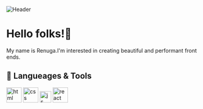 ![Header](https://www.google.com/url?sa=i&url=https%3A%2F%2Fdribbble.com%2Fshots%2F2871451-Hello-Folks&psig=AOvVaw3n8xxtsUnv3q4Za67egng8&ust=1675183473113000&source=images&cd=vfe&ved=0CA0QjRxqFwoTCKjDpPLe7_wCFQAAAAAdAAAAABAu)

# Hello folks!👋

My name is Renuga.I'm interested in creating beautiful and performant front ends.

## 🔧 Langueages & Tools
<p align='left'>
  <img src="https://upload.wikimedia.org/wikipedia/commons/thumb/6/61/HTML5_logo_and_wordmark.svg/2048px-HTML5_logo_and_wordmark.svg.png" alt="html" width="40" height="40">
  <img src='https://upload.wikimedia.org/wikipedia/commons/thumb/d/d5/CSS3_logo_and_wordmark.svg/1200px-CSS3_logo_and_wordmark.svg.png' alt="css" width="40" height="40">
  <img src='https://upload.wikimedia.org/wikipedia/commons/6/6a/JavaScript-logo.png' height='30' width='auto' alt="js">
   <img src="https://upload.wikimedia.org/wikipedia/commons/thumb/a/a7/React-icon.svg/1280px-React-icon.svg.png" alt="react" width="auto" height="40"/>
</p>
